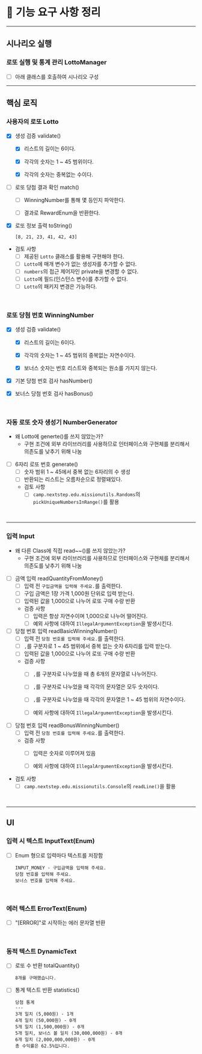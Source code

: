 # 🚀 기능 요구 사항 정리

<hr>

## 시나리오 실행

### 로또 실행 및 통계 관리 LottoManager

- [ ] 아래 클래스를 호출하여 시나리오 구성
  <br/>

<hr>

## 핵심 로직

### 사용자의 로또 Lotto

- [x] 생성 검증 validate()
    - [x] 리스트의 길이는 6이다.
    - [x] 각각의 숫자는 1 ~ 45 범위이다.
    - [x] 각각의 숫자는 중복없는 수이다.


- [ ] 로또 당첨 결과 확인 match()
    - [ ] WinningNumber를 통해 몇 등인지 파악한다.
    - [ ] 결과로 RewardEnum을 반환한다.


- [x] 로또 정보 출력 toString()
    ```
    [8, 21, 23, 41, 42, 43]
    ```

- 검토 사항
    - [ ] 제공된 `Lotto` 클래스를 활용해 구현해야 한다.
    - [ ] `Lotto`에 매개 변수가 없는 생성자를 추가할 수 없다.
    - [ ] `numbers`의 접근 제어자인 private을 변경할 수 없다.
    - [ ] `Lotto`에 필드(인스턴스 변수)를 추가할 수 없다.
    - [ ] `Lotto`의 패키지 변경은 가능하다.

<br/>

### 로또 당첨 번호 WinningNumber

- [x] 생성 검증 validate()
    - [x] 리스트의 길이는 6이다.
    - [x] 각각의 숫자는 1 ~ 45 범위의 중복없는 자연수이다.
    - [x] 보너스 숫자는 번호 리스트와 중복되는 원소를 가지지 않는다.


- [x] 기본 당첨 번호 검사 hasNumber()


- [x] 보너스 당첨 번호 검사 hasBonus()

<br/>


### 자동 로또 숫자 생성기 NumberGenerator

- 왜 Lotto에 generte()를 쓰지 않았는가?
    - 구현 조건에 외부 라이브러리를 사용하므로 인터페이스와 구현체를 분리해서 의존도를 낮추기 위해 나눔


- [ ] 6자리 로또 번호 generate()
    - [ ] 숫자 범위 1 ~ 45에서 중복 없는 6자리의 수 생성
    - [ ] 반환되는 리스트는 오름차순으로 정렬돼있다.
    - 검토 사항
        - [ ] `camp.nextstep.edu.missionutils.Randoms`의 `pickUniqueNumbersInRange()`를 활용

<br/>

<hr>

### 입력 Input

- 왜 다른 Class에 직접 read~~()를 쓰지 않았는가?
    - 구현 조건에 외부 라이브러리를 사용하므로 인터페이스와 구현체를 분리해서 의존도를 낮추기 위해 나눔


- [ ] 금액 입력 readQuantityFromMoney()
    - [ ] 입력 전 `구입금액을 입력해 주세요.`를 출력한다.
    - [ ] 구입 금액은 1장 가격 1,000원 단위로 입력 받는다.
    - [ ] 입력된 값을 1,000으로 나누어 로또 구매 수량 반환
    - 검증 사항
        - [ ] 입력은 항상 자연수이며 1,000으로 나누어 떨어진다.
        - [ ] 예외 사항에 대하여 `IllegalArgumentException`을 발생시킨다.

- [ ] 당첨 번호 입력 readBasicWinningNumber()
    - [ ] 입력 전 `당첨 번호를 입력해 주세요.`를 출력한다.
    - [ ] `,`를 구분자로 1 ~ 45 범위에서 중복 없는 숫자 6자리를 입력 받는다.
    - [ ] 입력된 값을 1,000으로 나누어 로또 구매 수량 반환
    - 검증 사항
        - [ ] `,`를 구분자로 나누었을 때 총 6개의 문자열로 나누어진다.
        - [ ] `,`를 구분자로 나누었을 때 각각의 문자열은 모두 숫자이다.
        - [ ] `,`를 구분자로 나누었을 때 각각의 문자열은 1 ~ 45 범위의 자연수이다.
        - [ ] 예외 사항에 대하여 `IllegalArgumentException`을 발생시킨다.


- [ ] 당첨 번호 입력 readBonusWinningNumber()
    - [ ] 입력 전 `당첨 번호를 입력해 주세요.`를 출력한다.
    - 검증 사항
        - [ ] 입력은 숫자로 이루어져 있음
        - [ ] 예외 사항에 대하여 `IllegalArgumentException`을 발생시킨다.


- 검토 사항
    - [ ] `camp.nextstep.edu.missionutils.Console`의 `readLine()`을 활용

<br/>

<hr>

## UI

### 입력 시 텍스트 InputText(Enum)

- [ ] Enum 형으로 입력마다 텍스트를 저장함
    ```
    INPUT_MONEY - 구입금액을 입력해 주세요.
    당첨 번호를 입력해 주세요.
    보너스 번호를 입력해 주세요.
    ```

<br/>

### 에러 텍스트 ErrorText(Enum)

- [ ] "[ERROR]"로 시작하는 에러 문자열 반환

<br/>

### 동적 텍스트 DynamicText

- [ ] 로또 수 반환 totalQuantity()
    ```
    8개를 구매했습니다.
    ```
- [ ] 통계 텍스트 반환 statistics()

    ```
    당첨 통계
    ---
    3개 일치 (5,000원) - 1개
    4개 일치 (50,000원) - 0개
    5개 일치 (1,500,000원) - 0개
    5개 일치, 보너스 볼 일치 (30,000,000원) - 0개
    6개 일치 (2,000,000,000원) - 0개
    총 수익률은 62.5%입니다.
    ```

<br/>

    